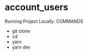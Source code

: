 # account_users

Running Project Locally: COMMANDS

- git clone <project>
- cd <project>
- yarn
- yarn dev
